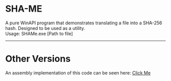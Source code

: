 # SHA-ME
A pure WinAPI program that demonstrates translating a file into a SHA-256 hash. Designed to be used as a utility. <br>
Usage: SHAMe.exe [Path to file]
***
# Other Versions
An assembly implementation of this code can be seen here: [Click Me](https://github.com/DownWithUp/CommandPrompt-Add-Ons/blob/master/FASM/SHA256.asm)
